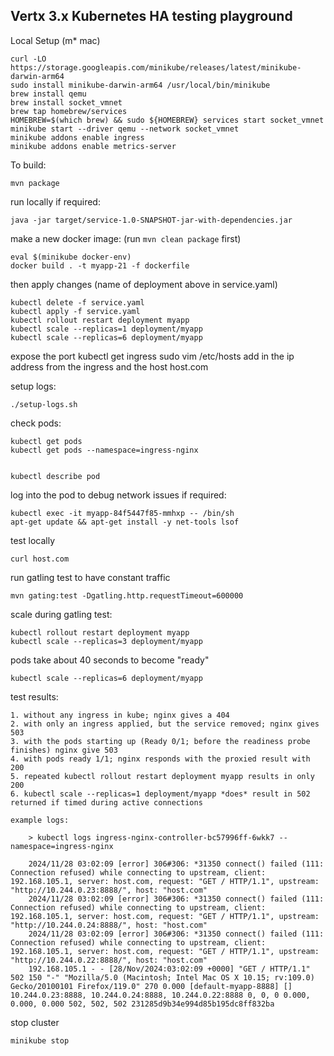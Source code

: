 ## Vertx 3.x Kubernetes HA testing playground

Local Setup (m* mac)

    curl -LO https://storage.googleapis.com/minikube/releases/latest/minikube-darwin-arm64
    sudo install minikube-darwin-arm64 /usr/local/bin/minikube
    brew install qemu
    brew install socket_vmnet
    brew tap homebrew/services
    HOMEBREW=$(which brew) && sudo ${HOMEBREW} services start socket_vmnet
    minikube start --driver qemu --network socket_vmnet
    minikube addons enable ingress
    minikube addons enable metrics-server


To build:

    mvn package

run locally if required:

    java -jar target/service-1.0-SNAPSHOT-jar-with-dependencies.jar

make a new docker image: (run `mvn clean package` first)

    eval $(minikube docker-env)
    docker build . -t myapp-21 -f dockerfile

then apply changes (name of deployment above in service.yaml)

    kubectl delete -f service.yaml
    kubectl apply -f service.yaml
    kubectl rollout restart deployment myapp
    kubectl scale --replicas=1 deployment/myapp
    kubectl scale --replicas=6 deployment/myapp

expose the port
    kubectl get ingress
    sudo vim /etc/hosts
    add in the ip address from the ingress and the host host.com

setup logs:

    ./setup-logs.sh


check pods:

    kubectl get pods 
    kubectl get pods --namespace=ingress-nginx


    kubectl describe pod 

log into the pod to debug network issues if required:

    kubectl exec -it myapp-84f5447f85-mmhxp -- /bin/sh
    apt-get update && apt-get install -y net-tools lsof

test locally 

    curl host.com

run gatling test to have constant traffic

    mvn gating:test -Dgatling.http.requestTimeout=600000

scale during gatling test:

    kubectl rollout restart deployment myapp
    kubectl scale --replicas=3 deployment/myapp

pods take about 40 seconds to become "ready"

    kubectl scale --replicas=6 deployment/myapp


test results:

    1. without any ingress in kube; nginx gives a 404
    2. with only an ingress applied, but the service removed; nginx gives 503
    3. with the pods starting up (Ready 0/1; before the readiness probe finishes) nginx give 503
    4. with pods ready 1/1; nginx responds with the proxied result with 200
    5. repeated kubectl rollout restart deployment myapp results in only 200
    6. kubectl scale --replicas=1 deployment/myapp *does* result in 502 returned if timed during active connections

    example logs:

        > kubectl logs ingress-nginx-controller-bc57996ff-6wkk7 --namespace=ingress-nginx

        2024/11/28 03:02:09 [error] 306#306: *31350 connect() failed (111: Connection refused) while connecting to upstream, client: 192.168.105.1, server: host.com, request: "GET / HTTP/1.1", upstream: "http://10.244.0.23:8888/", host: "host.com"
        2024/11/28 03:02:09 [error] 306#306: *31350 connect() failed (111: Connection refused) while connecting to upstream, client: 192.168.105.1, server: host.com, request: "GET / HTTP/1.1", upstream: "http://10.244.0.24:8888/", host: "host.com"
        2024/11/28 03:02:09 [error] 306#306: *31350 connect() failed (111: Connection refused) while connecting to upstream, client: 192.168.105.1, server: host.com, request: "GET / HTTP/1.1", upstream: "http://10.244.0.22:8888/", host: "host.com"
        192.168.105.1 - - [28/Nov/2024:03:02:09 +0000] "GET / HTTP/1.1" 502 150 "-" "Mozilla/5.0 (Macintosh; Intel Mac OS X 10.15; rv:109.0) Gecko/20100101 Firefox/119.0" 270 0.000 [default-myapp-8888] [] 10.244.0.23:8888, 10.244.0.24:8888, 10.244.0.22:8888 0, 0, 0 0.000, 0.000, 0.000 502, 502, 502 231285d9b34e994d85b195dc8ff832ba

stop cluster

    minikube stop